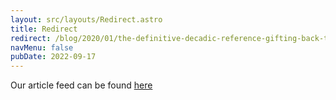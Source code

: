 ```yaml
---
layout: src/layouts/Redirect.astro
title: Redirect
redirect: /blog/2020/01/the-definitive-decadic-reference-gifting-back-the-new-decade/
navMenu: false
pubDate: 2022-09-17
---
```

<div>
Our article feed can be found <a href="/blog/2020/01/the-definitive-decadic-reference-gifting-back-the-new-decade/">here</a>
</div>

